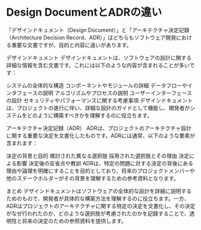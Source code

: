 # Design DocumentとADRの違い

「デザインドキュメント（Design Document）」と「アーキテクチャ決定記録（Architecture Decision Record、ADR）」はどちらもソフトウェア開発における重要な文書ですが、目的と内容に違いがあります。

デザインドキュメント
デザインドキュメントは、ソフトウェアの設計に関する詳細な情報を含む文書です。これには以下のような内容が含まれることが多いです：

システムの全体的な構造
コンポーネントやモジュールの詳細
データフローやインタフェースの説明
アルゴリズムやプロセスの説明
ユーザーインターフェースの設計
セキュリティやパフォーマンスに関する考慮事項
デザインドキュメントは、プロジェクトの進行に伴い、詳細な設計のガイドとして機能し、開発者がシステムをどのように構築すべきかを理解するのに役立ちます。

アーキテクチャ決定記録（ADR）
ADRは、プロジェクトのアーキテクチャ設計に関する重要な決定を文書化したものです。ADRには通常、以下のような要素が含まれます：

決定の背景と目的
検討された異なる選択肢
採用された選択肢とその理由
決定による影響
決定後の反省点や教訓
ADRは、特定の問題に対する決定の背後にある理由や論理を明確にすることを目的としており、将来のプロジェクトメンバーや他のステークホルダーがその背景を理解するための参考資料となります。

まとめ
デザインドキュメントはソフトウェアの全体的な設計を詳細に説明するためのもので、開発者が具体的な構築方法を理解するのに役立ちます。一方、ADRはプロジェクトのアーキテクチャに関する特定の決定を文書化し、その決定がなぜ行われたのか、どのような選択肢が考慮されたのかを記録することで、透明性と将来の決定のための参照資料を提供します。
